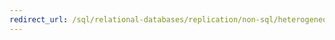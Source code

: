 ```yaml
---
redirect_url: /sql/relational-databases/replication/non-sql/heterogeneous-database-replication?view=sql-server-2014
---
```

